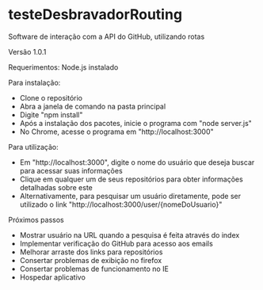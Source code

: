# testeDesbravadorRouting
Software de interação com a API do GitHub, utilizando rotas

Versão 1.0.1

Requerimentos: Node.js instalado


Para instalação:
- Clone o repositório
- Abra a janela de comando na pasta principal
- Digite "npm install"
- Após a instalação dos pacotes, inicie o programa com "node server.js"
- No Chrome, acesse o programa em "http://localhost:3000"


Para utilização:
- Em "http://localhost:3000", digite o nome do usuário que deseja buscar para acessar suas informações
- Clique em qualquer um de seus repositórios para obter informações detalhadas sobre este
- Alternativamente, para pesquisar um usuário diretamente, pode ser utilizado o link "http://localhost:3000/user/{nomeDoUsuario}"


Próximos passos
- Mostrar usuário na URL quando a pesquisa é feita através do index 
- Implementar verificação do GitHub para acesso aos emails
- Melhorar arraste dos links para repositórios
- Consertar problemas de exibição no firefox
- Consertar problemas de funcionamento no IE
- Hospedar aplicativo

